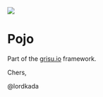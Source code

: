 ![](https://travis-ci.com/grisu-io/pojo.svg?branch=master)

# Pojo

Part of the [grisu.io](https://grisu.io) framework.

Chers,

@lordkada


 

